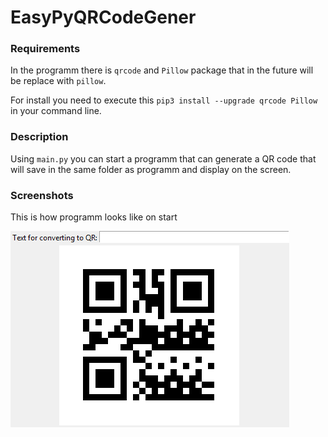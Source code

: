 # EasyPyQRCodeGener
### Requirements
In the programm there is `qrcode` and `Pillow` package that in the future will be replace with `pillow`.

For install you need to execute this `pip3 install --upgrade qrcode Pillow` in your command line.
### Description
Using `main.py` you can start a programm that can generate a QR code that will save in the same folder as programm and display on the screen.
### Screenshots
This is how programm looks like on start

![Programm on start](https://github.com/andrKonan/EasyPyQRCodeGener/blob/master/screenshots/start.png)
